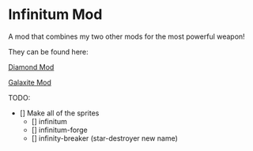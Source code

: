 # Infinitum Mod
A mod that combines my two other mods for the most powerful weapon!

They can be found here:

[Diamond Mod](https://github.com/BlueThecno/Mindustry-Diamond-Mod)

[Galaxite Mod](https://github.com/BlueThecno/Galaxite-Mod)

TODO:
- [] Make all of the sprites
  - [] infinitum
  - [] infinitum-forge
  - [] infinity-breaker (star-destroyer new name)

